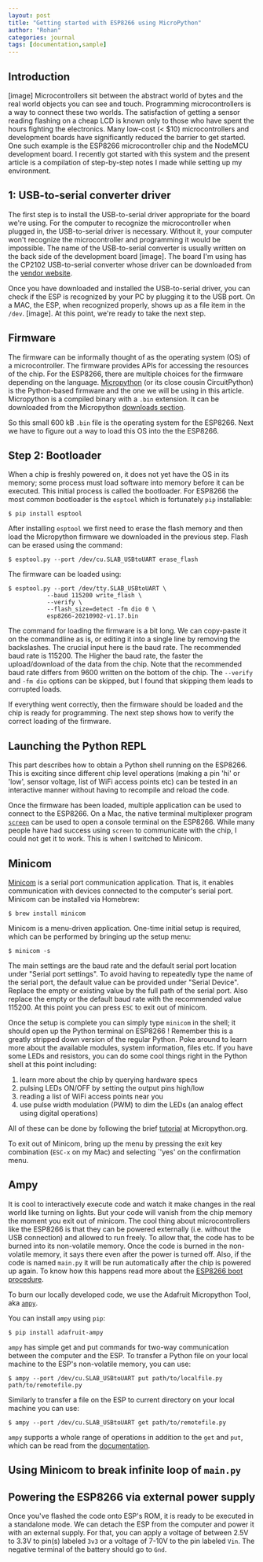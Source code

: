 ```yaml
---
layout: post
title: "Getting started with ESP8266 using MicroPython"
author: "Rohan"
categories: journal
tags: [documentation,sample]
---
```


<style>
.boxed { border: 2px solid green;}
</style>

## Introduction
[image]
Microcontrollers sit between the abstract world of bytes and the real world objects you can see and touch. Programming
microcontrollers is a way to connect these two worlds. The satisfaction of getting a sensor reading flashing on a cheap
LCD is known only to those who have spent the hours fighting the electronics. Many low-cost (< $10)
microcontrollers and development boards have significantly reduced the barrier to get started. One such example is
the ESP8266 microcontroller chip and the NodeMCU development board. I recently got started with this system and the 
present article is a compilation of step-by-step notes I made while setting up my environment. 

## 1: USB-to-serial converter driver
The first step is to install the USB-to-serial driver appropriate for the board we're using. For the computer to
recognize the microcontroller when plugged in, the USB-to-serial driver is necessary. Without it, your computer won't
recognize the microcontroller and programming it would be impossible. The name of the USB-to-serial converter is usually
written on the back side of the development board [image]. The board I'm using has the CP2102 USB-to-serial converter
whose driver can be downloaded from the
[vendor website](https://www.silabs.com/developers/usb-to-uart-bridge-vcp-drivers).

Once you have downloaded and installed the USB-to-serial driver, you can check if the ESP is recognized by your PC 
by plugging it to the USB port. On a MAC, the ESP, when recognized properly, shows up as a file item in the `/dev`.
[image]. At this point, we're ready to take the next step.

## Firmware
The firmware can be informally thought of as the operating system (OS) of a microcontroller. The firmware provides 
APIs for accessing the resources of the chip. For the ESP8266, there are multiple choices for the firmware depending 
on the language. 
[Micropython](https://docs.micropython.org/en/latest/esp8266/tutorial/intro.html) 
(or its close cousin CircuitPython) is the Python-based firmware and the one we will be using in this article. 
Micropython is a compiled binary with a `.bin` extension. It can be downloaded from the Micropython 
[downloads section](https://micropython.org/download/#esp8266). 

So this small 600 kB `.bin` file is the operating system for the ESP8266. Next we have to figure out a way to load 
this OS into the the ESP8266.  

## Step 2: Bootloader
When a chip is freshly powered on, it does not yet have the OS in its memory; some process must load software 
into memory before it can be executed. This initial process is called the bootloader. For ESP8266 the most common 
bootloader is the `esptool` which is fortunately `pip` installable:

```shell
$ pip install esptool
```

After installing `esptool` we first need to erase the flash memory and then load the Micropython firmware we downloaded
in the previous step. Flash can be erased using the command:

```shell
$ esptool.py --port /dev/cu.SLAB_USBtoUART erase_flash
```

The firmware can be loaded using:

```shell
$ esptool.py --port /dev/tty.SLAB_USBtoUART \
           --baud 115200 write_flash \ 
           --verify \
           --flash_size=detect -fm dio 0 \ 
           esp8266-20210902-v1.17.bin
```

The command for loading the firmware is a bit long. We can copy-paste it on the commandline as is, or editing it 
into a single line by removing the backslashes. The crucial input here is the baud rate. The recommended baud rate is 
115200. The Higher the baud rate, the faster the upload/download of the data from the chip. Note that the recommended 
baud rate differs from 9600 written on the bottom of the chip. The `--verify` and `-fm dio` options can be skipped, 
but I found that skipping them leads to corrupted loads. 

If everything went correctly, then the firmware should be loaded and the chip is ready for programming. The next step 
shows how to verify the correct loading of the firmware. 

## Launching the Python REPL
This part describes how to obtain a Python shell running on the ESP8266. This is exciting since different chip level 
operations (making a pin 'hi' or 'low', sensor voltage, list of WiFi access points etc) can be tested in an 
interactive manner without having to recompile and reload the code. 

Once the firmware has been loaded, multiple application can be used to connect to the ESP8266. On a Mac, the native 
terminal multiplexer program [`screen`](https://ss64.com/osx/screen.html) can be used to open a console terminal on 
the ESP8266. While many people have had success using `screen` to communicate with the chip, I could not get it to 
work. This is when I switched to Minicom.

## Minicom

[Minicom](https://macappstore.org/minicom/) is a serial port communication application. That is, it enables 
communication with devices connected to the computer's serial port. Minicom can be installed via Homebrew:

```shell
$ brew install minicom
```

Minicom is a menu-driven application. One-time initial setup is required, which can be performed by bringing up the 
setup menu:

```shell
$ minicom -s
```

The main settings are the baud rate and the default serial port location under "Serial port settings". To avoid having
to repeatedly type the name of the serial port, the default value can be provided under "Serial Device". Replace the
empty or existing value by the full path of the serial port. Also replace the empty or the default baud rate with 
the recommended value 115200. At this point you can press `ESC` to exit out of minicom. 

Once the setup is complete you can simply type `minicom` in the shell; it should open up the Python terminal on 
ESP8266 ! Remember this is a greatly stripped down version of the regular Python. Poke around to 
learn more about the available modules, system information, files etc. If you have some LEDs and resistors, you can 
do some cool things right in the Python shell at this point including:

1. learn more about the chip by querying hardware specs
2. pulsing LEDs ON/OFF by setting the output pins high/low
3. reading a list of WiFi access points near you
4. use pulse width modulation (PWM) to dim the LEDs (an analog effect using digital operations)

All of these can be done by following the brief 
[tutorial](https://docs.micropython.org/en/latest/esp8266/quickref.html) 
at Micropython.org.

To exit out of Minicom, bring up the menu by pressing the exit key combination (`ESC-x` on my Mac) and selecting 
`'yes' on the confirmation menu. 

## Ampy

It is cool to interactively execute code and watch it make changes in the real world like turning on lights. But 
your code will vanish from the chip memory the moment you exit out of minicom. The cool thing about microcontrollers 
like the ESP8266 is that they can be powered externally (i.e. without the USB connection) and allowed to run freely. 
To allow that, the code has to be burned into its non-volatile memory. Once the code is burned in the non-volatile 
memory, it says there even after the power is turned off. Also, if the code is named `main.py` it will be run 
automatically after the chip is powered up again. To know how this happens read more about the 
[ESP8266 boot procedure](https://docs.micropython.org/en/latest/esp8266/general.html).

To burn our locally developed code, we use the Adafruit Micropython Tool, aka 
[`ampy`](https://learn.adafruit.com/micropython-basics-load-files-and-run-code?view=all). 

You can install `ampy` using `pip`:

```shell
$ pip install adafruit-ampy
```
`ampy` has simple get and put commands for two-way communication between the computer and the ESP. To transfer a 
Python file on your local machine to the ESP's non-volatile memory, you can use:

```shell
$ ampy --port /dev/cu.SLAB_USBtoUART put path/to/localfile.py path/to/remotefile.py
```

Similarly to transfer a file on the ESP to current directory on your local machine you can use:

```shell
$ ampy --port /dev/cu.SLAB_USBtoUART get path/to/remotefile.py
```

`ampy` supports a whole range of operations in addition to the `get` and `put`, which can be read from the 
[documentation](https://learn.adafruit.com/micropython-basics-load-files-and-run-code?view=all).

## Using Minicom to break infinite loop of `main.py`

## Powering the ESP8266 via external power supply

Once you've flashed the code onto ESP's ROM, it is ready to be executed in a standalone mode. We can detach the ESP from
the computer and power it with an external supply. For that, you can apply a voltage of between 2.5V to 3.3V to pin(s)
labeled `3v3` or a voltage of 7-10V to the pin labeled `Vin`. The negative terminal of the battery should go to `Gnd`.


